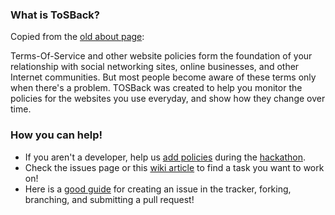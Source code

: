 [1]: https://www.eff.org/deeplinks/2013/01/campus-party-hackathon-making-rule-contribution-tosback "Contributing Rules to ToSBack"
[2]: https://www.eff.org/deeplinks/2013/01/campus-party-brazil-hackathon-liberty-enhancing-tech-project-tosback "Campus Party Hackathon"
[3]: http://www.tosback.org/about.php "The old version of ToSBack"
[4]: https://github.com/JimmStout/ToSBack3/wiki/Help-Us-Develop-the-New-ToSBack! "Help us develop ToSBack!"
[5]: http://gun.io/blog/how-to-github-fork-branch-and-pull-request/ "How to branch and submit a pull request"

### What is ToSBack?

Copied from the [old about page][3]:

Terms-Of-Service and other website policies form the foundation of your relationship with social networking sites, online businesses, and other Internet communities. But most people become aware of these terms only when there's a problem. TOSBack was created to help you monitor the policies for the websites you use everyday, and show how they change over time.

### How you can help!

* If you aren't a developer, help us [add policies][1] during the [hackathon][2].
* Check the issues page or this [wiki article][4] to find a task you want to work on!
* Here is a [good guide][5] for creating an issue in the tracker, forking, branching, and submitting a pull request!